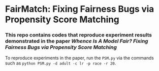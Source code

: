 # FairMatch: Fixing Fairness Bugs via Propensity Score Matching

### This repo contains codes that reproduce experiment results demonstrated in the paper *Whence Is A Model Fair? Fixing Fairness Bugs via Propensity Score Matching*

To reproduce experiments in the paper, run the `PSM.py` via the commands such as `python PSM.py -d adult -c lr -p race -r 20`.
